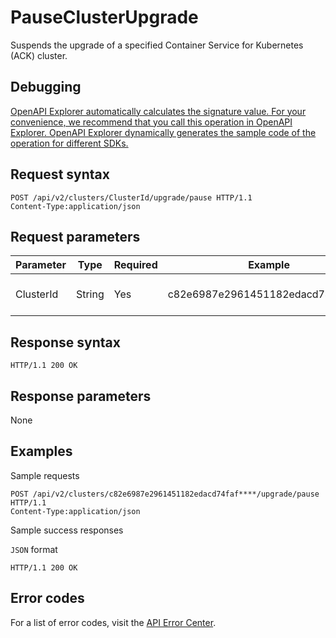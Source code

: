# PauseClusterUpgrade

Suspends the upgrade of a specified Container Service for Kubernetes \(ACK\) cluster.

## Debugging

[OpenAPI Explorer automatically calculates the signature value. For your convenience, we recommend that you call this operation in OpenAPI Explorer. OpenAPI Explorer dynamically generates the sample code of the operation for different SDKs.](https://api.aliyun.com/#product=CS&api=PauseClusterUpgrade&type=ROA&version=2015-12-15)

## Request syntax

```
POST /api/v2/clusters/ClusterId/upgrade/pause HTTP/1.1 
Content-Type:application/json
```

## Request parameters

|Parameter|Type|Required|Example|Description|
|---------|----|--------|-------|-----------|
|ClusterId|String|Yes|c82e6987e2961451182edacd74faf\*\*\*\*|The ID of the ACK cluster. |

## Response syntax

```
HTTP/1.1 200 OK
```

## Response parameters

None

## Examples

Sample requests

```
POST /api/v2/clusters/c82e6987e2961451182edacd74faf****/upgrade/pause HTTP/1.1 
Content-Type:application/json
```

Sample success responses

`JSON` format

```
HTTP/1.1 200 OK
```

## Error codes

For a list of error codes, visit the [API Error Center](https://error-center.alibabacloud.com/status/product/CS).

